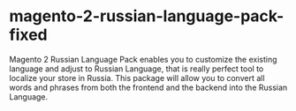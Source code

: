 # magento-2-russian-language-pack-fixed
Magento 2 Russian Language Pack enables you to customize the existing language and adjust to Russian Language, that is really perfect tool to localize your store in Russia. This package will allow you to convert all words and phrases from both the frontend and the backend into the Russian Language.
